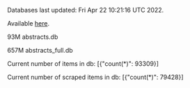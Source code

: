 Databases last updated: Fri Apr 22 10:21:16 UTC 2022. 

Available [here](https://github.com/cbeauhilton/ash-db/releases).


93M	abstracts.db

657M	abstracts_full.db

Current number of items in db:
[{"count(*)": 93309}]

Current number of scraped items in db:
[{"count(*)": 79428}]
